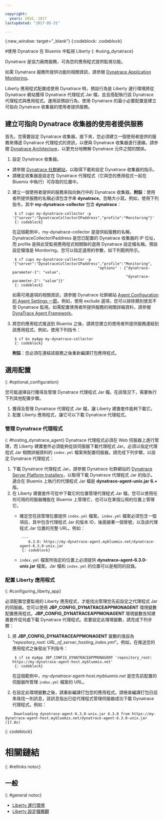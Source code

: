 ```yaml
---

copyright:
  years: 2016, 2017
lastupdated: "2017-05-31"

---
```


{:new_window: target="_blank"}
{:codeblock: .codeblock}

#使用 Dynatrace 在 Bluemix 中監視 Liberty
{: #using_dynatrace}

Dynatrace 是協力廠商服務，可為您的應用程式提供監視功能。

如需 Dynatrace 服務所提供功能的相關資訊，請參閱 [Dynatrace Application Monitoring](http://www.dynatrace.com/en/products/application-monitoring.html)。

Liberty 應用程式配置成使用 Dynatrace 時，預設行為是 Liberty 運行環境將從 Dynatrace 網站獲得 Dynatrace 代理程式 Jar 檔，並且搭配執行該 Dynatrace 代理程式與應用程式。運用該預設行為，使用 Dynatrace 的最小必要配置是建立可指向 Dynatrace 收集器的使用者提供服務。

## 建立可指向 Dynatrace 收集器的使用者提供服務

首先，您需要設定 Dynatrace 收集器。接下來，您必須建立一個使用者提供的服務來傳遞 Dynatrace 代理程式的資訊，以便與 Dynatrace 收集器進行連線。請參閱 [Dynatrace Architecture](https://community.dynatrace.com/community/display/DOCDT63/Architecture)，以更充分地瞭解 Dynatrace 元件之間的關係。

1. 設定 Dynatrace 收集器。
  * 請參閱 [Dynatrace 社群網站](https://community.dynatrace.com/community/display/EVAL/Step+3+-+Connect+Agent+to+Dynatrace)，以取得下載和設定 Dynatrace 收集器的指示。
  * 請確定收集器是設定在 Dynatrace 代理程式（它與您的應用程式一起在 Bluemix 中執行）可存取的位置中。
2. 建立一個使用者提供的服務來指向執行中的 Dynatrace 收集器。**附註**：使用者所提供服務的名稱必須包含字串 **dynatrace**。忽略大小寫。例如，使用下列指令，其中 **my-dynatrace-collector** 包含 **dynatrace**：

        $ cf cups my-dynatrace-collector -p '{"server":"DynatraceCollectorIPaddress","profile":"Monitoring"}'
        {: codeblock}

    在這個範例中，my-dynatrace-collector 是提供給服務的名稱，DynatraceCollectorIPaddress 是您已配置的 Dynatrace 收集器的 IP 位址，而 profile 是與此受監視應用程式相關聯的選用 Dynatrace 設定檔名稱。預設設定檔值是 Monitoring。您可以指定選用的參數，如下列範例所示。

        $ cf cups my-dynatrace-collector -p '{"server":"DynatraceCollectorIPaddress","profile":"Monitoring",
                                              "options" : {"dynatrace-parameter-1": "value",
                                                           "dynatrace-parameter-2": "value"}}'
        {: codeblock}

    如需可用選項的相關資訊，請參閱 Dynatrace 社群網站 [Agent Configuration 的 Agent Settings 一節](https://community.dynatrace.com/community/display/DOCDT62/Agent+Configuration)。例如，使用 exclude 選項，您可以排除類別使其不受 Dynatrace 監視。如需配置使用者所提供服務的相關詳細資料，請參閱 [DynaTrace Agent Framework](https://github.com/cloudfoundry/ibm-websphere-liberty-buildpack/blob/master/docs/framework-dynatrace-agent.md)。

3. 將您的應用程式推送到 Bluemix 之後，請將您建立的使用者所提供服務連結到該應用程式。例如，使用下列指令：

        $ cf bs myApp my-dynatrace-collector
        {: codeblock}

    **附註**：您必須在連結該服務之後重新編譯打包應用程式。

## 選用配置
{: #optional_configuration}

您可能選擇自行獲得及管理 Dynatrace 代理程式 Jar 檔。在該情況下，需要執行下列其他配置步驟。
1. 獲得及管理 Dynatrace 代理程式 Jar 檔，讓 Liberty 建置套件能夠下載它。
2. 配置 Liberty 應用程式，讓它可以下載 Dynatrace 代理程式。

### 管理 Dynatrace 代理程式
{: #hosting_dynatrace_agent}
Dynatrace 代理程式必須在 Web 伺服器上進行管理，而 Liberty 建置套件必須能夠從該伺服器下載代理程式 Jar。必須以指定代理程式 Jar 相關詳細資料的 `index.yml` 檔案來配置伺服器。請完成下列步驟，以設定 Dynatrace 代理程式：
  1. 下載 Dynatrace 代理程式 Jar。請參閱 Dynatrace 社群網站的 [Dynatrace Server Platform Installers](https://community.dynatrace.com/community/display/EVAL/Step+1+-+Download+and+install+Dynatrace)，以取得下載 Dynatrace 代理程式 Jar 的指示。適合在 Bluemix 上執行的代理程式 Jar 檔是 **dynatrace-agent-unix.jar** **6.+** 版。
  2. 在 Liberty 建置套件可從中下載它的位置管理代理程式 Jar 檔。您可以使用任何可用的伺服器機能在 Bluemix 上管理它，也可以在某個公用的位置上管理它。
     * 確定您在該管理位置提供 `index.yml` 檔案。`index.yml` 檔案必須包含一個項目，其中包含代理程式 Jar 的版本 ID，後面接著一個冒號，以及該代理程式 Jar 位置的完整 URL。例如：

            ---
               6.3.0: https://my-dynatrace-agent.mybluemix.net/dynatrace-agent-6.3.0-unix.jar
            {: codeblock}

     * `index.yml` 檔案所指定的位置上必須提供 **dynatrace-agent-6.3.0-unix.jar** 檔案。Jar 檔和 `index.yml` 的位置可以是相同的目錄。

### 配置 Liberty 應用程式
{: #configuring_liberty_app}

必須配置您要監視的 Liberty 應用程式，才能找出管理您先前設定之代理程式 Jar 的伺服器。您可以使用 **JBP_CONFIG_DYNATRACEAPPMONAGENT** 環境變數配置應用程式。**JBP_CONFIG_DYNATRACEAPPMONAGENT** 環境變數告知建置套件從何處下載 Dynatrace 代理程式。若要設定此環境變數，請完成下列步驟：

1. 將 **JBP_CONFIG_DYNATRACEAPPMONAGENT** 變數的值設為 *"repository_root: URL_of_server_hosting_index.yml"*。例如，在推送您的應用程式之後發出下列指令：

        $ cf se myApp JBP_CONFIG_DYNATRACEAPPMONAGENT 'repository_root: https://my-dynatrace-agent-host.mybluemix.net'
        {: codeblock}

    在這個範例中，*my-dynatrace-agent-host.mybluemix.net* 是您先前配置的伺服器所管理 `index.yml` 檔案的 URL。

2. 在設定此環境變數之後，請重新編譯打包您的應用程式。請檢查編譯打包日誌來尋找一則訊息，該訊息指出已從代理程式管理伺服器成功下載 Dynatrace 代理程式。例如：
```
    Downloading dynatrace-agent-6.3.0-unix.jar 6.3.0 from https://my-dynatrace-agent-host.mybluemix.net/dynatrace-agent-6.3.0-unix.jar (17.8s)
```
{: codeblock}

# 相關鏈結
{: #rellinks notoc}
## 一般
{: #general notoc}
* [Liberty 運行環境](index.html)
* [Liberty 設定檔概觀](http://www-01.ibm.com/support/knowledgecenter/SSAW57_8.5.5/com.ibm.websphere.wlp.nd.doc/ae/cwlp_about.html)
